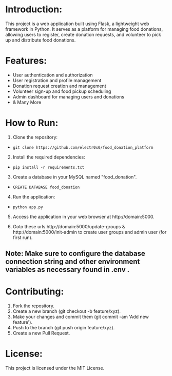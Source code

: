 # Introduction:

This project is a web application built using Flask, a lightweight web framework in Python. It serves as a platform for managing food donations, allowing users to register, create donation requests, and volunteer to pick up and distribute food donations.

# Features:

- User authentication and authorization
- User registration and profile management
- Donation request creation and management
- Volunteer sign-up and food pickup scheduling
- Admin dashboard for managing users and donations
- & Many More

# How to Run:

1. Clone the repository:

- `git clone https://github.com/electr0x0/food_donation_platform`

2. Install the required dependencies:

- `pip install -r requirements.txt`

3. Create a database in your MySQL named "food_donation".
- `CREATE DATABASE food_donation`

4. Run the application:

- `python app.py`

5. Access the application in your web browser at http://domain:5000.

6. Goto these urls http://domain:5000/update-groups & http://domain:5000/init-admin to create user groups and admin user (for first run).

## Note: Make sure to configure the database connection string and other environment variables as necessary found in .env .

# Contributing:

1. Fork the repository.
2. Create a new branch (git checkout -b feature/xyz).
3. Make your changes and commit them (git commit -am 'Add new feature').
4. Push to the branch (git push origin feature/xyz).
5. Create a new Pull Request.

# License:

This project is licensed under the MIT License.